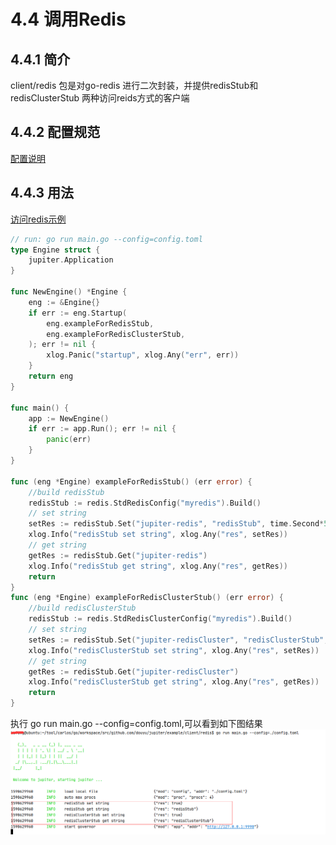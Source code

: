 # 4.4 调用Redis

## 4.4.1 简介
client/redis 包是对go-redis 进行二次封装，并提供redisStub和redisClusterStub
两种访问reids方式的客户端

## 4.4.2 配置规范
[配置说明](http://jupiter.douyu.com/jupiter/6.8clientredis.html)


## 4.4.3 用法
[访问redis示例](https://github.com/douyu/jupiter-examples/tree/main/client/redis)

```go
// run: go run main.go --config=config.toml
type Engine struct {
	jupiter.Application
}

func NewEngine() *Engine {
	eng := &Engine{}
	if err := eng.Startup(
		eng.exampleForRedisStub,
		eng.exampleForRedisClusterStub,
	); err != nil {
		xlog.Panic("startup", xlog.Any("err", err))
	}
	return eng
}

func main() {
	app := NewEngine()
	if err := app.Run(); err != nil {
		panic(err)
	}
}

func (eng *Engine) exampleForRedisStub() (err error) {
	//build redisStub
	redisStub := redis.StdRedisConfig("myredis").Build()
	// set string
	setRes := redisStub.Set("jupiter-redis", "redisStub", time.Second*5)
	xlog.Info("redisStub set string", xlog.Any("res", setRes))
	// get string
	getRes := redisStub.Get("jupiter-redis")
	xlog.Info("redisStub get string", xlog.Any("res", getRes))
	return
}
func (eng *Engine) exampleForRedisClusterStub() (err error) {
	//build redisClusterStub
	redisStub := redis.StdRedisClusterConfig("myredis").Build()
	// set string
	setRes := redisStub.Set("jupiter-redisCluster", "redisClusterStub", time.Second*5)
	xlog.Info("redisClusterStub set string", xlog.Any("res", setRes))
	// get string
	getRes := redisStub.Get("jupiter-redisCluster")
	xlog.Info("redisClusterStub get string", xlog.Any("res", getRes))
	return
}

```
执行 go run main.go --config=config.toml,可以看到如下图结果
![image](../static/jupiter/client-redis.png)


